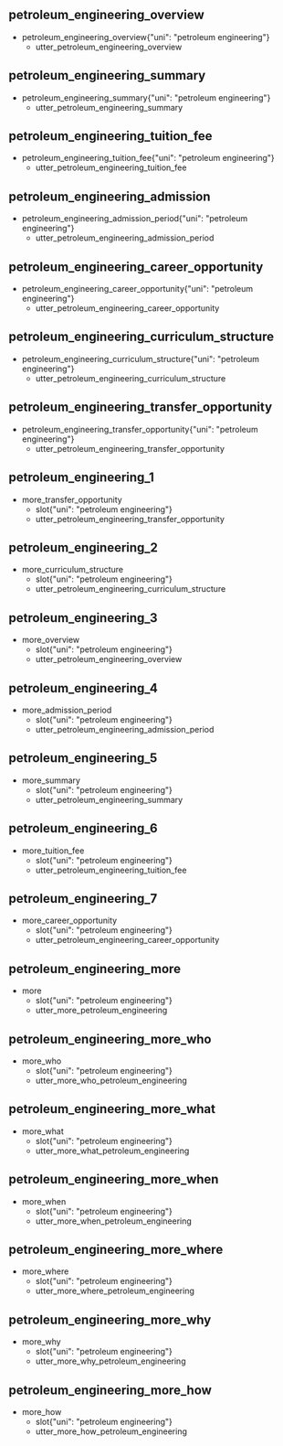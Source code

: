 ## petroleum_engineering_overview
* petroleum_engineering_overview{"uni": "petroleum engineering"}
    - utter_petroleum_engineering_overview

## petroleum_engineering_summary
* petroleum_engineering_summary{"uni": "petroleum engineering"}
    - utter_petroleum_engineering_summary

## petroleum_engineering_tuition_fee
* petroleum_engineering_tuition_fee{"uni": "petroleum engineering"}
    - utter_petroleum_engineering_tuition_fee

## petroleum_engineering_admission
* petroleum_engineering_admission_period{"uni": "petroleum engineering"}
    - utter_petroleum_engineering_admission_period

## petroleum_engineering_career_opportunity
* petroleum_engineering_career_opportunity{"uni": "petroleum engineering"}
    - utter_petroleum_engineering_career_opportunity

## petroleum_engineering_curriculum_structure
* petroleum_engineering_curriculum_structure{"uni": "petroleum engineering"}
    - utter_petroleum_engineering_curriculum_structure

## petroleum_engineering_transfer_opportunity
* petroleum_engineering_transfer_opportunity{"uni": "petroleum engineering"}
    - utter_petroleum_engineering_transfer_opportunity

## petroleum_engineering_1
* more_transfer_opportunity
    - slot{"uni": "petroleum engineering"}
    - utter_petroleum_engineering_transfer_opportunity

## petroleum_engineering_2
* more_curriculum_structure
    - slot{"uni": "petroleum engineering"}
    - utter_petroleum_engineering_curriculum_structure

## petroleum_engineering_3
* more_overview
    - slot{"uni": "petroleum engineering"}
    - utter_petroleum_engineering_overview

## petroleum_engineering_4
* more_admission_period
    - slot{"uni": "petroleum engineering"}
    - utter_petroleum_engineering_admission_period

## petroleum_engineering_5
* more_summary
    - slot{"uni": "petroleum engineering"}
    - utter_petroleum_engineering_summary

## petroleum_engineering_6
* more_tuition_fee
    - slot{"uni": "petroleum engineering"}
    - utter_petroleum_engineering_tuition_fee

## petroleum_engineering_7
* more_career_opportunity
    - slot{"uni": "petroleum engineering"}
    - utter_petroleum_engineering_career_opportunity

## petroleum_engineering_more
* more
    - slot{"uni": "petroleum engineering"}
    - utter_more_petroleum_engineering

## petroleum_engineering_more_who
* more_who
    - slot{"uni": "petroleum engineering"}
    - utter_more_who_petroleum_engineering

## petroleum_engineering_more_what
* more_what
    - slot{"uni": "petroleum engineering"}
    - utter_more_what_petroleum_engineering

## petroleum_engineering_more_when
* more_when
    - slot{"uni": "petroleum engineering"}
    - utter_more_when_petroleum_engineering

## petroleum_engineering_more_where
* more_where
    - slot{"uni": "petroleum engineering"}
    - utter_more_where_petroleum_engineering

## petroleum_engineering_more_why
* more_why
    - slot{"uni": "petroleum engineering"}
    - utter_more_why_petroleum_engineering

## petroleum_engineering_more_how
* more_how
    - slot{"uni": "petroleum engineering"}
    - utter_more_how_petroleum_engineering
